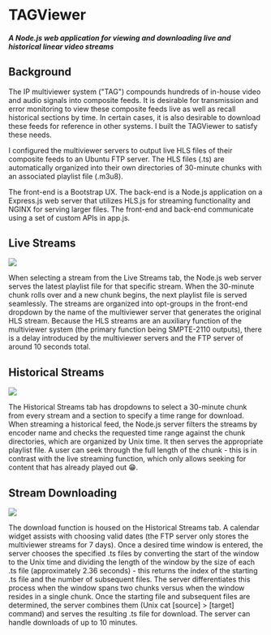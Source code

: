 # TAGViewer
##### A Node.js web application for viewing and downloading live and historical linear video streams

## Background
The IP multiviewer system ("TAG") compounds hundreds of in-house video and audio signals into composite feeds. It is desirable for transmission and error monitoring to view these composite feeds live as well as recall historical sections by time. In certain cases, it is also desirable to download these feeds for reference in other systems. I built the TAGViewer to satisfy these needs.

I configured the multiviewer servers to output live HLS files of their composite feeds to an Ubuntu FTP server. The HLS files (.ts) are automatically organized into their own directories of 30-minute chunks with an associated playlist file (.m3u8).

The front-end is a Bootstrap UX. The back-end is a Node.js application on a Express.js web server that utilizes HLS.js for streaming functionality and NGINX for serving larger files. The front-end and back-end communicate using a set of custom APIs in app.js.

## Live Streams
![](https://github.com/morgsimmons95/TAGViewer/blob/main/TV_live.gif)

When selecting a stream from the Live Streams tab, the Node.js web server serves the latest playlist file for that specific stream. When the 30-minute chunk rolls over and a new chunk begins, the next playlist file is served seamlessly. The streams are organized into opt-groups in the front-end dropdown by the name of the multiviewer server that generates the original HLS stream. Because the HLS streams are an auxiliary function of the multiviewer system (the primary function being SMPTE-2110 outputs), there is a delay introduced by the multiviewer servers and the FTP server of around 10 seconds total.

## Historical Streams
![](https://github.com/morgsimmons95/TAGViewer/blob/main/TV_historical.gif)

The Historical Streams tab has dropdowns to select a 30-minute chunk from every stream and a section to specify a time range for download. When streaming a historical feed, the Node.js server filters the streams by encoder name and checks the requested time range against the chunk directories, which are organized by Unix time. It then serves the appropriate playlist file. A user can seek through the full length of the chunk - this is in contrast with the live streaming function, which only allows seeking for content that has already played out 😁. 

## Stream Downloading

![](https://github.com/morgsimmons95/TAGViewer/blob/main/TV_download.gif)

The download function is housed on the Historical Streams tab. A calendar widget assists with choosing valid dates (the FTP server only stores the multiviewer streams for 7 days). Once a desired time window is entered, the server chooses the specified .ts files by converting the start of the window to the Unix time and dividing the length of the window by the size of each .ts file (approximately 2.36 seconds) - this returns the index of the starting .ts file and the number of subsequent files. The server differentiates this process when the window spans two chunks versus when the window resides in a single chunk. Once the starting file and subsequent files are determined, the server combines them (Unix cat [source] > [target] command) and serves the resulting .ts file for download. The server can handle downloads of up to 10 minutes.
